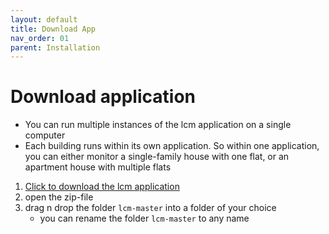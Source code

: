 ```yaml
---
layout: default
title: Download App
nav_order: 01
parent: Installation
---
```


# Download application
- You can run multiple instances of the lcm application on a single computer
- Each building runs within its own application. So within one application, you can either monitor a single-family house with one flat, or an apartment house with multiple flats

1. <a href="https://downgit.github.io/#/home?url=https://github.com/hslu-ige-laes/lcm" download>Click to download the lcm application</a>
1. open the zip-file
1. drag n drop the folder `lcm-master` into a folder of your choice
   - you can rename the folder `lcm-master` to any name
